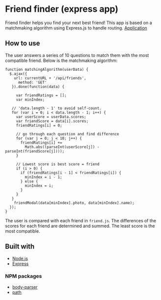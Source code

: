 # Friend finder (express app)
Friend finder helps you find your next best friend! This app is based on a matchmaking algorithm using Express.js to handle routing.
[Application](https://hidden-hollows-91221.herokuapp.com/)
## How to use
The user answers a series of 10 questions to match them with the most compatible friend. Below is the matchmaking algorithm:
```
function matchingAlgorithm(userData) {
  $.ajax({
    url: currentURL + '/api/friends',
      method: 'GET'
   }).done(function(data) {

     var friendRatings = [];
     var minIndex;

   // 'data.length - 1' to avoid self-count.
   for (var i = 0; i < data.length - 1; i++) {
     var userScore = userData.scores;
     var friendScore = data[i].scores;
     friendRatings[i] = 0;

     // go through each question and find difference
     for (var j = 0; j < 10; j++) {
       friendRatings[i] +=
         Math.abs((parseInt(userScore[j]) - parseInt(friendScore[j])));
     }

     // Lowest score is best score = friend
     if (i > 0) {
       if (friendRatings[i - 1] < friendRatings[i]) {
         minIndex = i - 1;
       } else {
         minIndex = i;
       }
     }
   }
    friendModal(data[minIndex].photo, data[minIndex].name);
  });
}
```
The user is compared with each friend in `friend.js`. The differences of the scores for each friend are determined and summed. The least score is the most compatible.
## Built with
* [Node.js](https://nodejs.org/en/)
* [Express](https://expressjs.com/)
### NPM packages
* [body-parser](https://www.npmjs.com/package/body-parser)
* [path](https://www.npmjs.com/package/path)
